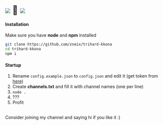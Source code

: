 # ![](https://static-cdn.jtvnw.net/emoticons/v1/120232/1.0) 🤝 ![](https://cdn.betterttv.net/emote/566ca04265dbbdab32ec054a/1x)

#### Installation
Make sure you have **node** and **npm** installed

```bash
git clone https://github.com/zneix/trihard-kkona
cd trihard-kkona
npm i
```

#### Startup
1. Rename `config.example.json` to `config.json` and edit it (get token from [here](https://id.twitch.tv/oauth2/authorize?client_id=cfm058kb3l9cxj30tztcbh1nppcct3&redirect_uri=https%3A%2F%2Ftwitchapps.com%2Ftokengen%2F&response_type=token&scope=user_read+chat%3Aedit+chat%3Aread+user_subscriptions+user_blocks_edit+user_blocks_read+user_follows_edit+channel%3Amoderate%20whispers:read%20whispers:edit))
2. Create **channels.txt** and fill it with channel names (one per line)
3. `node .`
4. ???
5. Profit

<br>
Consider joining my channel and saying hi if you like it :)